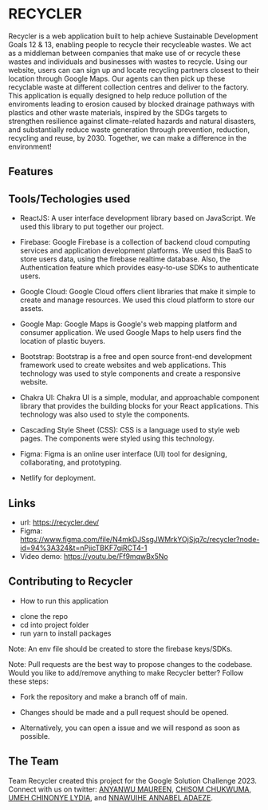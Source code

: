 # RECYCLER
Recycler is a web application built to help achieve Sustainable Development Goals 12 & 13, enabling people to recycle their recycleable wastes. We act as a middleman between companies that make use of or recycle these wastes and individuals and businesses with wastes to recycle. Using our website, users can can sign up and locate recycling partners closest to their location through Google Maps. Our agents can then pick up these recyclable waste at different collection centres and deliver to the factory. This application is equally designed to help reduce pollution of the enviroments leading to erosion caused by blocked drainage pathways with plastics and other waste materials, inspired by the SDGs targets to strengthen resilience against climate-related hazards and natural disasters, and substantially reduce waste generation through prevention, reduction, recycling and reuse, by 2030. Together, we can make a difference in the environment!


## Features



## Tools/Techologies used

* ReactJS: A user interface development library based on JavaScript. We used this library to put together our project.

* Firebase: Google Firebase is a collection of backend cloud computing services and application development platforms. We used this BaaS to store users data, using the firebase realtime database. Also, the Authentication feature which provides easy-to-use SDKs to authenticate users.

* Google Cloud: Google Cloud offers client libraries that make it simple to create and manage resources. We used this cloud platform to store our assets. 

* Google Map: Google Maps is Google's web mapping platform and consumer application. We used Google Maps to help users find the location of plastic buyers.

* Bootstrap: Bootstrap is a free and open source front-end development framework used to create websites and web applications. This technology was used to style components and create a responsive website.

* Chakra UI: Chakra UI is a simple, modular, and approachable component library that provides the building blocks for your React applications. This technology was also used to style the components.

* Cascading Style Sheet (CSS): CSS is a language used to style web pages. The components were styled using this technology.

* Figma: Figma is an online user interface (UI) tool for designing, collaborating, and prototyping.

 * Netlify for deployment.


## Links
* url: https://recycler.dev/
* Figma: https://www.figma.com/file/N4mkDJSsgJWMrkYOjSjq7c/recycler?node-id=94%3A324&t=nPjicTBKF7qiRCT4-1
* Video demo: https://youtu.be/Ff9mqwBx5No

## Contributing to Recycler
* How to run this application
- clone the repo
-  cd into project folder
-   run yarn  to install packages 

Note: An env file should be created to store the firebase keys/SDKs.

Note: Pull requests are the best way to propose changes to the codebase. Would you like to add/remove anything to make Recycler better? Follow these steps:

* Fork the repository and make a branch off of main.

* Changes should be made and a pull request should be opened.

* Alternatively, you can open a issue and we will respond as soon as possible.

## The Team

Team Recycler created this project for the Google Solution Challenge 2023. Connect with us on twitter: [ANYANWU MAUREEN](https://twitter.com/anyanwu_maureen), [CHISOM CHUKWUMA](https://twitter.com/soh_mmee), [UMEH CHINONYE LYDIA](https://twitter.com/umeh_lydia), and [NNAWUIHE ANNABEL ADAEZE](https://twitter.com/Annabel_adaeze).

